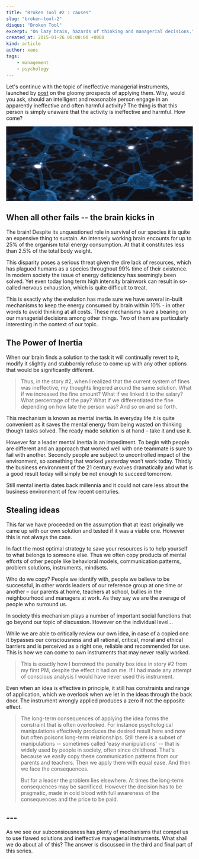 ```yaml
---
title: "Broken Tool #2 : causes"
slug: "broken-tool-2"
disqus: "Broken Tool"
excerpt: "On lazy brain, hazards of thinking and managerial decisions."
created_at: 2015-01-26 00:00:00 +0000
kind: article
author: xaos
tags:
    - management
    - psychology
---
```


Let's continue with the topic of ineffective managerial instruments, launched by [post](../broken-tool-1 "Broken Tool #1 : Consequences") on the gloomy prospects of applying them.  Why, would you ask, should an intelligent and reasonable person engage in an apparently ineffective and often harmful activity?  The thing is that this person is simply unaware that the activity is ineffective and harmful. How come?

![CC BY-NC-SA 2.0 licensed photo from flickr.com by Birth Into Being](/assets/img/Neurons.jpg)


When all other fails -- the brain kicks in
------------------------------------------

The brain!  Despite its unquestioned role in survival of our species it is quite an expensive thing to sustain.  An intensely working brain encounts for up to 25% of the organism total energy consumption.  At that it constitutes less than 2.5% of the total body weight.

This disparity poses a serious threat given the dire lack of resources, which has plagued humans as a species throughout 99% time of their existence. In modern society the issue of energy deficiency has seemingly been solved.  Yet even today long term high intensity brainwork can result in so-called nervous exhaustion, which is quite difficult to treat.

This is exactly why the evolution has made sure we have several in-built mechanisms to keep the energy consumed by brain within 10% - in other words to avoid thinking at all costs.  These mechanisms have a bearing on our managerial decisions among other things.  Two of them are particularly interesting in the context of our topic.


The Power of Inertia 
--------------------

When our brain finds a solution to the task it will continually revert to it, modify it slightly and stubbornly refuse to come up with any other options that would be significantly different.  

> Thus, in the story #2, when I realized that the current system of fines was ineffective, my thoughts lingered around the same solution. What if we increased the fine amount? What if we linked it to the salary?  What percentage of the pay? What if we differentiated the fine depending on how late the person was? And so on and so forth.

This mechanism is known as mental inertia. In everyday life it is quite convenient as it saves the mental energy from being wasted on thinking though tasks solved.  The ready made solution is at hand – take it and use it.  

However for a leader mental inertia is an impediment.  To begin with people are different and an approach that worked well with one teammate is sure to fail with another.  Secondly people are subject to uncontrolled impact of the environment, so something that worked yesterday won’t work today.  Thirdly the business environment of the 21 century evolves dramatically and what is a good result today will simply be not enough to succeed tomorrow.

Still mental inertia dates back millennia and it could not care less about the business environment of few recent centuries.  

Stealing ideas
--------------

This far we have proceeded on the assumption that at least originally we came up with our own solution and tested if it was a viable one.  However this is not always the case.  

In fact the most optimal strategy to save your resources is to help yourself to what belongs to someone else.  Thus we often copy products of mental efforts of other people like behavioral models, communication patterns, problem solutions, instruments, mindsets.

Who do we copy?  People we identify with, people we believe to be successful, in other words leaders of our reference group at one time or another – our parents at home, teachers at school, bullies in the neighbourhood and managers at work.  As they say we are the average of people who surround us.  

In society this mechanism plays a number of important social functions that go beyond our topic of discussion.  However on the individual level…

While we are able to critically review our own idea, in case of a copied one it bypasses our consciousness and all rational, critical, moral and ethical barriers and is perceived as a right one, reliable and recommended for use.  This is how we can come to own instruments that may never really worked.

> This is exactly how I borrowed the penalty box idea in story #2 from my first PM, despite the effect it had on me.  If I had made any attempt of conscious analysis I would have never used this instrument.    

Even when an idea is effective in principle, it still has constraints and range of application, which we overlook when we let in the ideas through the back door. The instrument wrongly applied produces a zero if not the opposite effect. 

> The long-term consequences of applying the idea forms the constraint that is often overlooked.  For instance psychological manipulations effectively produces the desired result here and now but often poisons long-term relationships.  Still there is a subset of manipulations -- sometimes called 'easy manipulations' -- that is widely used by people in society, often since childhood.  That's because we easily copy these communication patterns from our parents and teachers.  Then we apply them with equal ease.  And then we face the consequences.    
>
> But for a leader the problem lies elsewhere.  At times the long-term consequences may be sacrificed.  However the decision has to be pragmatic, made in cold blood with full awareness of the consequences and the price to be paid.

## ---

As we see our subconsiousness has plenty of mechanisms that compel us to use flawed solutions and ineffective managerial instruments.  What shall we do about all of this? The answer is discussed in the third and final part of this series.
